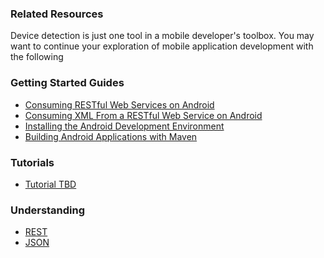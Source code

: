 ### Related Resources

Device detection is just one tool in a mobile developer's toolbox. You may want to continue your exploration of mobile application development with the following

### Getting Started Guides

* [Consuming RESTful Web Services on Android][gs-consuming-rest-android]
* [Consuming XML From a RESTful Web Service on Android][gs-consuming-rest-xml-android]
* [Installing the Android Development Environment][gs-android]
* [Building Android Applications with Maven][gs-maven-android]

[gs-consuming-rest-android]: /guides/gs/consuming-rest-android/content
[gs-consuming-rest-xml-android]: /guides/gs/consuming-rest-xml-android/content
[gs-android]: /guides/gs/android/content
[gs-maven-android]: /guides/gs/maven-android/content

### Tutorials

* [Tutorial TBD][tut-tbd]

[tut-tbd]: /guides/tutorials/tbd

### Understanding

* [REST][u-rest]
* [JSON][u-json]

[u-rest]: /understanding/rest
[u-json]: /understanding/json
 